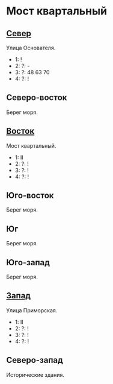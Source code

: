 # Мост квартальный

## [Север](./520145.md)

Улица Основателя.

* 1:    !
* 2:    ?:  -
* 3:    ?:  48  63  70
* 4:    ?:  !

## Северо-восток

Берег моря.

## [Восток](./530150.md)

Мост квартальный.

* 1:    II
* 2:    ?:  !
* 3:    ?:  !
* 4:    ?:  !

## Юго-восток

Берег моря.

## Юг

Берег моря.

## Юго-запад

Берег моря.

## [Запад](./500150.md)

Улица Приморская.

* 1:    II
* 2:    ?:  !
* 3:    ?:  !
* 4:    ?:  !

## Северо-запад

Исторические здания.
